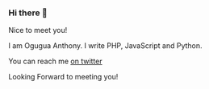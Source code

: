 ### Hi there 👋

Nice to meet you!

I am Ogugua Anthony. I write PHP, JavaScript and Python.


You can reach me [on twitter](https://twitter.com/realthonie_)

Looking Forward to meeting you!


<!--
**Realthonie/realthonie** is a ✨ _special_ ✨ repository because its `README.md` (this file) appears on your GitHub profile.

Here are some ideas to get you started:

- 🔭 I’m currently working on ...
- 🌱 I’m currently learning ...
- 👯 I’m looking to collaborate on ...
- 🤔 I’m looking for help with ...
- 💬 Ask me about ...
- 📫 How to reach me: ...
- 😄 Pronouns: ...
- ⚡ Fun fact: ...
-->
